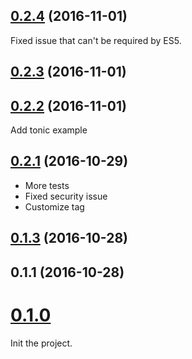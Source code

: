 <a name="0.2.4"></a>
## [0.2.4](https://github.com/JimLiu/bbcode-to-react/compare/0.2.3...v0.2.4) (2016-11-01)
Fixed issue that can't be required by ES5.


<a name="0.2.3"></a>
## [0.2.3](https://github.com/JimLiu/bbcode-to-react/compare/0.2.2...v0.2.3) (2016-11-01)



<a name="0.2.2"></a>
## [0.2.2](https://github.com/JimLiu/bbcode-to-react/compare/0.2.1...v0.2.2) (2016-11-01)
Add tonic example


<a name="0.2.1"></a>
## [0.2.1](https://github.com/JimLiu/bbcode-to-react/compare/0.1.3...v0.2.1) (2016-10-29)

* More tests
* Fixed security issue
* Customize tag


<a name="0.1.3"></a>
## [0.1.3](https://github.com/JimLiu/bbcode-to-react/compare/0.1.1...v0.1.3) (2016-10-28)



<a name="0.1.1"></a>
## 0.1.1 (2016-10-28)



<a name="0.1.0"></a>
# [0.1.0](#)

Init the project.